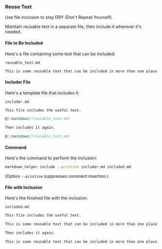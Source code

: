 ### Reuse Text

Use file inclusion to stay DRY (Don't Repeat Yourself).

Maintain reusable text in a separate file, then include it wherever it's needed.

#### File to Be Included

Here's a file containing some text that can be included:

```reusable_text.md```
```markdown
This is some reusable text that can be included in more than one place (actually, in more than one file).
```

#### Includer File

Here's a template file that includes it:

```includer.md```
```markdown
This file includes the useful text.

@[:markdown](reusable_text.md)

Then includes it again.

@[:markdown](reusable_text.md)
```

#### Command

Here's the command to perform the inclusion:

```sh
markdown_helper include --pristine includer.md included.md
```

(Option ```--pristine``` suppresses comment insertion.)

#### File with Inclusion

Here's the finished file with the inclusion:

```included.md```
```markdown
This file includes the useful text.

This is some reusable text that can be included in more than one place (actually, in more than one file).

Then includes it again.

This is some reusable text that can be included in more than one place (actually, in more than one file).
```
